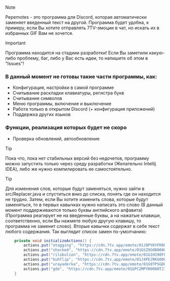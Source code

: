 > [!NOTE]
> Pepemotes - это программа для Discord, которая автоматически заменяет введенный текст на другой.
> Программа будет удобна, к примеру, если Вы хотите отправлять 7TV-эмоции в чат, но искать их в избранных GIF Вам не хочется.

> [!IMPORTANT]
> Программа находится на стадиии разработки! Если Вы заметили какую-либо проблему, баг, либо у Вас есть идеи, то напишите об этом в "Issues"!
> ### В данный момент не готовы такие части программы, как:
> - Конфигурация, настройки в самой программе
> - Считывание раскладки клавиатуры, регистра букв
> - Считывание символов
> - Меню программы, включение и выключение
> - Работа только в открытом Discord (+ конфигурация приложений)
> - Поддержка других языков
> ### Функции, реализация которых будет не скоро
> - Проверка обновлений, автообновление

> [!TIP]
> Пока что, пока нет стабильных версий без недочетов, программу можно запустить только через среду разработки (Желательно Intellij IDEA), либо же нужно компилировать ее самостоятельно.

> [!TIP]
> Для изменения слов, которые будут заменяться, нужно зайти в src/Replacer.java и спуститься вниз до списка, понять где он находится не трудно.
> Затем, если Вы хотите изменить слова, которые будут заменяться, то в первых кавычках нужно написать это слово (В данный момент поддерживаются только буквы английского алфавита) (Программа реагирует не на введенные буквы, а на нажатые клавиши, соответственно, если Вы нажмете любую другую клавишу, то программа не заменит слово). Вторые кавычки содержат в себе текст любого содержания.
> Так выглядит список замен по-умолчанию:
```java
    private void initializeActions() {
        actions.put("otagging", "https://cdn.7tv.app/emote/01J0PYKYFR00068734GKCYD6P4/4x.gif");
        actions.put("shocked", "https://cdn.7tv.app/emote/01GSZXG0B000087DXYC0P80SQT/4x.gif");
        actions.put("rilobulion", "https://cdn.7tv.app/emote/01G1H198F80005G1MWWMPGT05K/4x.gif");
        actions.put("buhflip", "https://cdn.7tv.app/emote/01J4PE2RKG0004SVBK6PNC37T6/4x.gif");
        actions.put("urayaderka", "https://cdn.7tv.app/emote/01G9TPSGDG000AGTWTH4BHTCTY/4x.gif");
        actions.put("gde", "https://cdn.7tv.app/emote/01GPC2MPYR0000TJ7CCYB26WBX/4x.gif");
    }
```